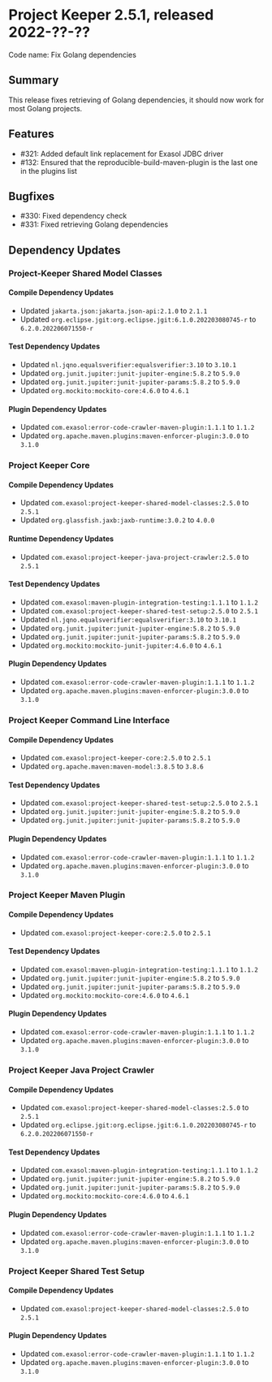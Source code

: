 # Project Keeper 2.5.1, released 2022-??-??

Code name: Fix Golang dependencies

## Summary

This release fixes retrieving of Golang dependencies, it should now work for most Golang projects.

## Features

* #321: Added default link replacement for Exasol JDBC driver
* #132: Ensured that the reproducible-build-maven-plugin is the last one in the plugins list

## Bugfixes

* #330: Fixed dependency check
* #331: Fixed retrieving Golang dependencies

## Dependency Updates

### Project-Keeper Shared Model Classes

#### Compile Dependency Updates

* Updated `jakarta.json:jakarta.json-api:2.1.0` to `2.1.1`
* Updated `org.eclipse.jgit:org.eclipse.jgit:6.1.0.202203080745-r` to `6.2.0.202206071550-r`

#### Test Dependency Updates

* Updated `nl.jqno.equalsverifier:equalsverifier:3.10` to `3.10.1`
* Updated `org.junit.jupiter:junit-jupiter-engine:5.8.2` to `5.9.0`
* Updated `org.junit.jupiter:junit-jupiter-params:5.8.2` to `5.9.0`
* Updated `org.mockito:mockito-core:4.6.0` to `4.6.1`

#### Plugin Dependency Updates

* Updated `com.exasol:error-code-crawler-maven-plugin:1.1.1` to `1.1.2`
* Updated `org.apache.maven.plugins:maven-enforcer-plugin:3.0.0` to `3.1.0`

### Project Keeper Core

#### Compile Dependency Updates

* Updated `com.exasol:project-keeper-shared-model-classes:2.5.0` to `2.5.1`
* Updated `org.glassfish.jaxb:jaxb-runtime:3.0.2` to `4.0.0`

#### Runtime Dependency Updates

* Updated `com.exasol:project-keeper-java-project-crawler:2.5.0` to `2.5.1`

#### Test Dependency Updates

* Updated `com.exasol:maven-plugin-integration-testing:1.1.1` to `1.1.2`
* Updated `com.exasol:project-keeper-shared-test-setup:2.5.0` to `2.5.1`
* Updated `nl.jqno.equalsverifier:equalsverifier:3.10` to `3.10.1`
* Updated `org.junit.jupiter:junit-jupiter-engine:5.8.2` to `5.9.0`
* Updated `org.junit.jupiter:junit-jupiter-params:5.8.2` to `5.9.0`
* Updated `org.mockito:mockito-junit-jupiter:4.6.0` to `4.6.1`

#### Plugin Dependency Updates

* Updated `com.exasol:error-code-crawler-maven-plugin:1.1.1` to `1.1.2`
* Updated `org.apache.maven.plugins:maven-enforcer-plugin:3.0.0` to `3.1.0`

### Project Keeper Command Line Interface

#### Compile Dependency Updates

* Updated `com.exasol:project-keeper-core:2.5.0` to `2.5.1`
* Updated `org.apache.maven:maven-model:3.8.5` to `3.8.6`

#### Test Dependency Updates

* Updated `com.exasol:project-keeper-shared-test-setup:2.5.0` to `2.5.1`
* Updated `org.junit.jupiter:junit-jupiter-engine:5.8.2` to `5.9.0`
* Updated `org.junit.jupiter:junit-jupiter-params:5.8.2` to `5.9.0`

#### Plugin Dependency Updates

* Updated `com.exasol:error-code-crawler-maven-plugin:1.1.1` to `1.1.2`
* Updated `org.apache.maven.plugins:maven-enforcer-plugin:3.0.0` to `3.1.0`

### Project Keeper Maven Plugin

#### Compile Dependency Updates

* Updated `com.exasol:project-keeper-core:2.5.0` to `2.5.1`

#### Test Dependency Updates

* Updated `com.exasol:maven-plugin-integration-testing:1.1.1` to `1.1.2`
* Updated `org.junit.jupiter:junit-jupiter-engine:5.8.2` to `5.9.0`
* Updated `org.junit.jupiter:junit-jupiter-params:5.8.2` to `5.9.0`
* Updated `org.mockito:mockito-core:4.6.0` to `4.6.1`

#### Plugin Dependency Updates

* Updated `com.exasol:error-code-crawler-maven-plugin:1.1.1` to `1.1.2`
* Updated `org.apache.maven.plugins:maven-enforcer-plugin:3.0.0` to `3.1.0`

### Project Keeper Java Project Crawler

#### Compile Dependency Updates

* Updated `com.exasol:project-keeper-shared-model-classes:2.5.0` to `2.5.1`
* Updated `org.eclipse.jgit:org.eclipse.jgit:6.1.0.202203080745-r` to `6.2.0.202206071550-r`

#### Test Dependency Updates

* Updated `com.exasol:maven-plugin-integration-testing:1.1.1` to `1.1.2`
* Updated `org.junit.jupiter:junit-jupiter-engine:5.8.2` to `5.9.0`
* Updated `org.junit.jupiter:junit-jupiter-params:5.8.2` to `5.9.0`
* Updated `org.mockito:mockito-core:4.6.0` to `4.6.1`

#### Plugin Dependency Updates

* Updated `com.exasol:error-code-crawler-maven-plugin:1.1.1` to `1.1.2`
* Updated `org.apache.maven.plugins:maven-enforcer-plugin:3.0.0` to `3.1.0`

### Project Keeper Shared Test Setup

#### Compile Dependency Updates

* Updated `com.exasol:project-keeper-shared-model-classes:2.5.0` to `2.5.1`

#### Plugin Dependency Updates

* Updated `com.exasol:error-code-crawler-maven-plugin:1.1.1` to `1.1.2`
* Updated `org.apache.maven.plugins:maven-enforcer-plugin:3.0.0` to `3.1.0`
